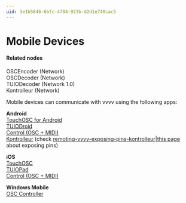 ```yaml
---
uid: 3e1b5846-6bfc-4704-923b-d2d1e740cac5
---
```


# Mobile Devices


#### Related nodes
<span class="node">OSCEncoder (Network)</span>  
<span class="node">OSCDecoder (Network)</span>  
<span class="node">TUIODecoder (Network 1.0)</span>  
<span class="node">Kontrolleur (Network)</span>  

Mobile devices can communicate with vvvv using the following apps:  

**Android**  
<a href="http://hexler.net/software/touchosc-android" class="extURL" target="_blank">TouchOSC for Android</a>  
<a href="https://play.google.com/store/apps/details?id=tuioDroid.impl&hl=en" class="extURL" target="_blank">TUIODroid</a>  
<a href="https://play.google.com/store/apps/details?id=com.charlieroberts.Control&hl=en" class="extURL" target="_blank">Control (OSC + MIDI)</a>  
<a href="https://play.google.com/store/apps/details?id=processing.test.kontrolleur&hl=en" class="extURL" target="_blank">Kontrolleur</a> (check <a href="https://vvvv.org/blog/remoting-vvvv-exposing-pins-kontrolleur|this page" class="extURL blog" target="_blank">remoting-vvvv-exposing-pins-kontrolleur|this page</a> about exposing pins)  

**iOS**  
<a href="http://hexler.net/software/touchosc" class="extURL" target="_blank">TouchOSC</a>  
<a href="https://itunes.apple.com/us/app/tuiopad/id412446962" class="extURL" target="_blank">TUIOPad</a>  
<a href="https://itunes.apple.com/us/app/control-osc-midi/id413224747?mt=8&ls=1" class="extURL" target="_blank">Control (OSC + MIDI)</a>  

**Windows Mobile**  
<a href="http://www.windowsphone.com/en-us/store/app/osc-controller/52f1e4f7-711a-49fd-8c0d-710eff2570f0" class="extURL" target="_blank">OSC Controller</a>  




